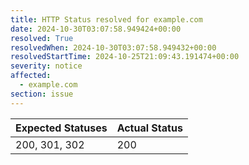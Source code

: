```yaml
---
title: HTTP Status resolved for example.com
date: 2024-10-30T03:07:58.949424+00:00
resolved: True
resolvedWhen: 2024-10-30T03:07:58.949432+00:00
resolvedStartTime: 2024-10-25T21:09:43.191474+00:00
severity: notice
affected:
  - example.com
section: issue
---
```


| Expected Statuses | Actual Status  |
|-------------------|----------------|
| 200, 301, 302 | 200 |
